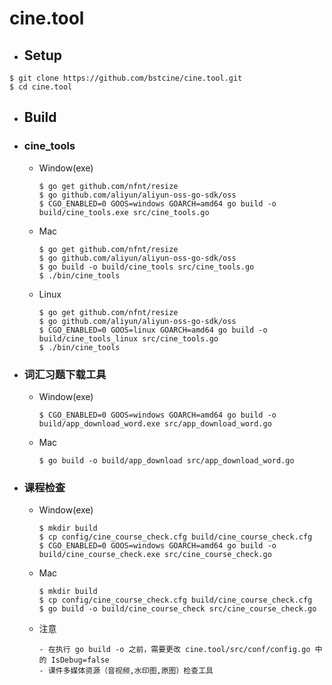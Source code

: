 # cine.tool
- ## Setup
```shell
$ git clone https://github.com/bstcine/cine.tool.git
$ cd cine.tool
```
      
- ## Build
- ### cine_tools
   - Window(exe)
      ```
      $ go get github.com/nfnt/resize
      $ go github.com/aliyun/aliyun-oss-go-sdk/oss
      $ CGO_ENABLED=0 GOOS=windows GOARCH=amd64 go build -o build/cine_tools.exe src/cine_tools.go
      ```
   - Mac
      ```
      $ go get github.com/nfnt/resize
      $ go github.com/aliyun/aliyun-oss-go-sdk/oss
      $ go build -o build/cine_tools src/cine_tools.go
      $ ./bin/cine_tools
      ```
   - Linux
     ```
     $ go get github.com/nfnt/resize
     $ go github.com/aliyun/aliyun-oss-go-sdk/oss
     $ CGO_ENABLED=0 GOOS=linux GOARCH=amd64 go build -o build/cine_tools_linux src/cine_tools.go
     $ ./bin/cine_tools
     ```  

- ### 词汇习题下载工具
   - Window(exe)
      ```
      $ CGO_ENABLED=0 GOOS=windows GOARCH=amd64 go build -o build/app_download_word.exe src/app_download_word.go
      ```
   - Mac
      ```
      $ go build -o build/app_download src/app_download_word.go
      ```
      
- ### 课程检查
  - Window(exe)
      ```
      $ mkdir build
      $ cp config/cine_course_check.cfg build/cine_course_check.cfg
      $ CGO_ENABLED=0 GOOS=windows GOARCH=amd64 go build -o build/cine_course_check.exe src/cine_course_check.go
      ```
      
   - Mac
      ```
      $ mkdir build
      $ cp config/cine_course_check.cfg build/cine_course_check.cfg
      $ go build -o build/cine_course_check src/cine_course_check.go
      ```
      
   - 注意
      ```
      - 在执行 go build -o 之前，需要更改 cine.tool/src/conf/config.go 中的 IsDebug=false
      - 课件多媒体资源（音视频,水印图,原图）检查工具
      ```
      

     
